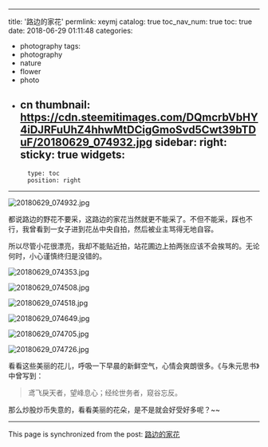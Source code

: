 
---
title: '路边的家花'
permlink: xeymj
catalog: true
toc_nav_num: true
toc: true
date: 2018-06-29 01:11:48
categories:
- photography
tags:
- photography
- nature
- flower
- photo
- cn
thumbnail: https://cdn.steemitimages.com/DQmcrbVbHY4iDJRFuUhZ4hhwMtDCigGmoSvd5Cwt39bTDuF/20180629_074932.jpg
sidebar:
    right:
        sticky: true
widgets:
    -
        type: toc
        position: right
---


![20180629_074932.jpg](https://cdn.steemitimages.com/DQmcrbVbHY4iDJRFuUhZ4hhwMtDCigGmoSvd5Cwt39bTDuF/20180629_074932.jpg)

都说路边的野花不要采，这路边的家花当然就更不能采了。不但不能采，踩也不行，我曾看到一女子进到花丛中央自拍，然后被业主骂得无地自容。

所以尽管小花很漂亮，我却不能贴近拍，站花圃边上拍两张应该不会挨骂的。无论何时，小心谨慎终归是没错的。

![20180629_074353.jpg](https://cdn.steemitimages.com/DQmWFJ7xTPBVbbsb6boaqpf1fDrDhSkVNbSPz8ebPfjoUEx/20180629_074353.jpg)

![20180629_074508.jpg](https://cdn.steemitimages.com/DQmasXNjBaStxRH9pL8hYXWRfWPweYdG9RbwsBdJZQzrDL4/20180629_074508.jpg)

![20180629_074518.jpg](https://cdn.steemitimages.com/DQmfPrLah32D96BsNZw587mrraynwahW2wNyy7h2hebdzin/20180629_074518.jpg)

![20180629_074649.jpg](https://cdn.steemitimages.com/DQmabwbeQqgwk6rVGaadSPXBmQXjSAgmgD8ZSXR2XKJjdZG/20180629_074649.jpg)

![20180629_074705.jpg](https://cdn.steemitimages.com/DQmeSzuG67qi9Ge38b6MNaayiaUNqVKfKasdPFPunjZZxfx/20180629_074705.jpg)

![20180629_074726.jpg](https://cdn.steemitimages.com/DQmUVQMWFr5zV1HdzBLpuhRjDAJ1zPzVQxreFkFVFHs2r1K/20180629_074726.jpg)

看看这些美丽的花儿，呼吸一下早晨的新鲜空气，心情会爽朗很多。《与朱元思书》中曾写到：
>鸢飞戾天者，望峰息心；经纶世务者，窥谷忘反。

那么炒股炒币失意的，看看美丽的花朵，是不是就会好受好多呢？~~

- - -

This page is synchronized from the post: [路边的家花](https://steemit.com/@oflyhigh/xeymj)
